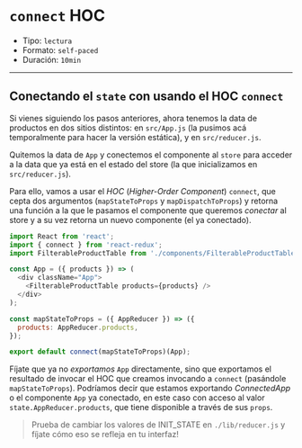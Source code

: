 # `connect` HOC

* Tipo: `lectura`
* Formato: `self-paced`
* Duración: `10min`

***

## Conectando el `state` con usando el HOC `connect`

Si vienes siguiendo los pasos anteriores, ahora tenemos la data de productos en
dos sitios distintos: en `src/App.js` (la pusimos acá temporalmente para hacer
la versión estática), y en `src/reducer.js`.

Quitemos la data de `App` y conectemos el componente al `store` para acceder a
la data que ya está en el estado del store (la que inicializamos en
`src/reducer.js`).

Para ello, vamos a usar el _HOC_ (_Higher-Order Component_) `connect`, que
cepta dos argumentos (`mapStateToProps` y `mapDispatchToProps`) y retorna una
función a la que le pasamos el componente que queremos _conectar_ al store y a
su vez retorna un nuevo componente (el ya conectado).

```js
import React from 'react';
import { connect } from 'react-redux';
import FilterableProductTable from './components/FilterableProductTable';

const App = ({ products }) => (
  <div className="App">
    <FilterableProductTable products={products} />
  </div>
);

const mapStateToProps = ({ AppReducer }) => ({
  products: AppReducer.products,
});

export default connect(mapStateToProps)(App);
```

Fíjate que ya no _exportamos_ `App` directamente, sino que exportamos el
resultado de invocar el HOC que creamos invocando a `connect` (pasándole
`mapStateToProps`). Podríamos decir que estamos exportando _ConnectedApp_ o el
componente `App` ya conectado, en este caso con acceso al valor
`state.AppReducer.products`, que tiene disponible a través de sus `props`.

> Prueba de cambiar los valores de INIT_STATE en `./lib/reducer.js` y fíjate
> cómo eso se refleja en tu interfaz!

